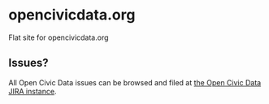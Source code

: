 opencivicdata.org
=================

Flat site for opencivicdata.org

Issues?
-------

All Open Civic Data issues can be browsed and filed at [the Open Civic Data JIRA instance](https://sunlight.atlassian.net/browse/OCD/).
